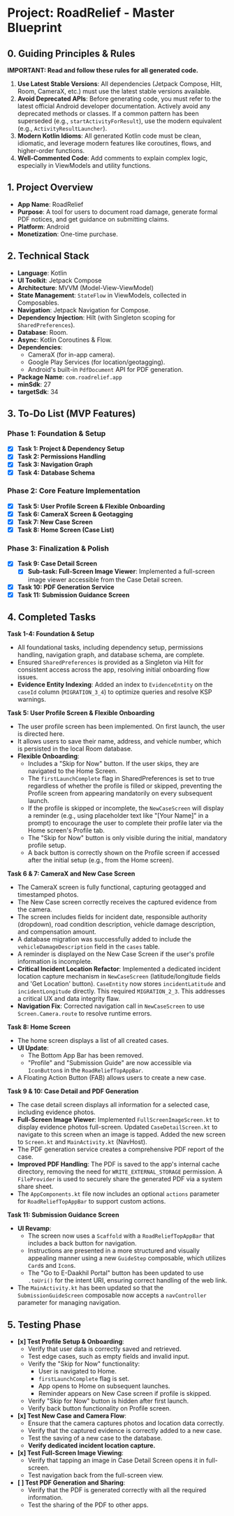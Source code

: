 # Project: RoadRelief - Master Blueprint

## 0. Guiding Principles & Rules

**IMPORTANT: Read and follow these rules for all generated code.**

1.  **Use Latest Stable Versions**: All dependencies (Jetpack Compose, Hilt, Room, CameraX, etc.) must use the latest stable versions available.
2.  **Avoid Deprecated APIs**: Before generating code, you must refer to the latest official Android developer documentation. Actively avoid any deprecated methods or classes. If a common pattern has been superseded (e.g., `startActivityForResult`), use the modern equivalent (e.g., `ActivityResultLauncher`).
3.  **Modern Kotlin Idioms**: All generated Kotlin code must be clean, idiomatic, and leverage modern features like coroutines, flows, and higher-order functions.
4.  **Well-Commented Code**: Add comments to explain complex logic, especially in ViewModels and utility functions.

## 1. Project Overview

- **App Name**: RoadRelief
- **Purpose**: A tool for users to document road damage, generate formal PDF notices, and get guidance on submitting claims.
- **Platform**: Android
- **Monetization**: One-time purchase.


## 2. Technical Stack

- **Language**: Kotlin
- **UI Toolkit**: Jetpack Compose
- **Architecture**: MVVM (Model-View-ViewModel)
- **State Management**: `StateFlow` in ViewModels, collected in Composables.
- **Navigation**: Jetpack Navigation for Compose.
- **Dependency Injection**: Hilt (with Singleton scoping for `SharedPreferences`).
- **Database**: Room.
- **Async**: Kotlin Coroutines & Flow.
- **Dependencies**:
  - CameraX (for in-app camera).
  - Google Play Services (for location/geotagging).
  - Android's built-in `PdfDocument` API for PDF generation.
- **Package Name**: `com.roadrelief.app`
- **minSdk**: 27
- **targetSdk**: 34

## 3. To-Do List (MVP Features)

### Phase 1: Foundation & Setup
- [x] **Task 1: Project & Dependency Setup**
- [x] **Task 2: Permissions Handling**
- [x] **Task 3: Navigation Graph**
- [x] **Task 4: Database Schema**

### Phase 2: Core Feature Implementation
- [x] **Task 5: User Profile Screen & Flexible Onboarding**
- [x] **Task 6: CameraX Screen & Geotagging**
- [x] **Task 7: New Case Screen**
- [x] **Task 8: Home Screen (Case List)**

### Phase 3: Finalization & Polish
- [x] **Task 9: Case Detail Screen**
  - [x] **Sub-task: Full-Screen Image Viewer**: Implemented a full-screen image viewer accessible from the Case Detail screen.
- [x] **Task 10: PDF Generation Service**
- [x] **Task 11: Submission Guidance Screen**

## 4. Completed Tasks

**Task 1-4: Foundation & Setup**
- All foundational tasks, including dependency setup, permissions handling, navigation graph, and database schema, are complete.
- Ensured `SharedPreferences` is provided as a Singleton via Hilt for consistent access across the app, resolving initial onboarding flow issues.
- **Evidence Entity Indexing**: Added an index to `EvidenceEntity` on the `caseId` column (`MIGRATION_3_4`) to optimize queries and resolve KSP warnings.

**Task 5: User Profile Screen & Flexible Onboarding**
- The user profile screen has been implemented. On first launch, the user is directed here.
- It allows users to save their name, address, and vehicle number, which is persisted in the local Room database.
- **Flexible Onboarding**:
    - Includes a "Skip for Now" button. If the user skips, they are navigated to the Home Screen.
    - The `firstLaunchComplete` flag in SharedPreferences is set to true regardless of whether the profile is filled or skipped, preventing the Profile screen from appearing mandatorily on every subsequent launch.
    - If the profile is skipped or incomplete, the `NewCaseScreen` will display a reminder (e.g., using placeholder text like "[Your Name]" in a prompt) to encourage the user to complete their profile later via the Home screen's Profile tab.
    - The "Skip for Now" button is only visible during the initial, mandatory profile setup.
    - A back button is correctly shown on the Profile screen if accessed after the initial setup (e.g., from the Home screen).

**Task 6 & 7: CameraX and New Case Screen**
- The CameraX screen is fully functional, capturing geotagged and timestamped photos.
- The New Case screen correctly receives the captured evidence from the camera.
- The screen includes fields for incident date, responsible authority (dropdown), road condition description, vehicle damage description, and compensation amount.
- A database migration was successfully added to include the `vehicleDamageDescription` field in the `cases` table.
- A reminder is displayed on the New Case Screen if the user's profile information is incomplete.
- **Critical Incident Location Refactor**: Implemented a dedicated incident location capture mechanism in `NewCaseScreen` (latitude/longitude fields and 'Get Location' button). `CaseEntity` now stores `incidentLatitude` and `incidentLongitude` directly. This required `MIGRATION_2_3`. This addresses a critical UX and data integrity flaw.
- **Navigation Fix**: Corrected navigation call in `NewCaseScreen` to use `Screen.Camera.route` to resolve runtime errors.

**Task 8: Home Screen**
- The home screen displays a list of all created cases.
- **UI Update**:
    - The Bottom App Bar has been removed.
    - "Profile" and "Submission Guide" are now accessible via `IconButton`s in the `RoadReliefTopAppBar`.
- A Floating Action Button (FAB) allows users to create a new case.

**Task 9 & 10: Case Detail and PDF Generation**
- The case detail screen displays all information for a selected case, including evidence photos.
- **Full-Screen Image Viewer**: Implemented `FullScreenImageScreen.kt` to display evidence photos full-screen. Updated `CaseDetailScreen.kt` to navigate to this screen when an image is tapped. Added the new screen to `Screen.kt` and `MainActivity.kt` (NavHost).
- The PDF generation service creates a comprehensive PDF report of the case.
- **Improved PDF Handling**: The PDF is saved to the app's internal cache directory, removing the need for `WRITE_EXTERNAL_STORAGE` permission. A `FileProvider` is used to securely share the generated PDF via a system share sheet.
- The `AppComponents.kt` file now includes an optional `actions` parameter for `RoadReliefTopAppBar` to support custom actions.

**Task 11: Submission Guidance Screen**
- **UI Revamp**:
    - The screen now uses a `Scaffold` with a `RoadReliefTopAppBar` that includes a back button for navigation.
    - Instructions are presented in a more structured and visually appealing manner using a new `GuideStep` composable, which utilizes `Card`s and `Icon`s.
    - The "Go to E-Daakhil Portal" button has been updated to use `.toUri()` for the intent URI, ensuring correct handling of the web link.
- The `MainActivity.kt` has been updated so that the `SubmissionGuideScreen` composable now accepts a `navController` parameter for managing navigation.


## 5. Testing Phase

- **[x] Test Profile Setup & Onboarding**:
  - Verify that user data is correctly saved and retrieved.
  - Test edge cases, such as empty fields and invalid input.
  - Verify the "Skip for Now" functionality:
    - User is navigated to Home.
    - `firstLaunchComplete` flag is set.
    - App opens to Home on subsequent launches.
    - Reminder appears on New Case screen if profile is skipped.
  - Verify "Skip for Now" button is hidden after first launch.
  - Verify back button functionality on Profile screen.
- **[x] Test New Case and Camera Flow**:
  - Ensure that the camera captures photos and location data correctly.
  - Verify that the captured evidence is correctly added to a new case.
  - Test the saving of a new case to the database.
  - **Verify dedicated incident location capture.**
- **[x] Test Full-Screen Image Viewing**: 
  - Verify that tapping an image in Case Detail Screen opens it in full-screen.
  - Test navigation back from the full-screen view.
- **[ ] Test PDF Generation and Sharing**:
  - Verify that the PDF is generated correctly with all the required information.
  - Test the sharing of the PDF to other apps.
